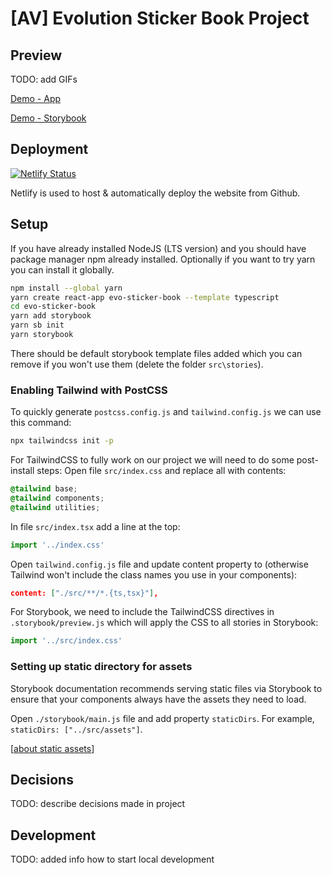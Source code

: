 # [AV] Evolution Sticker Book Project

## Preview

TODO: add GIFs

[Demo - App](https://av-evo-sticker-book-app.netlify.app/)

[Demo - Storybook](https://av-evo-sticker-book-storybook.netlify.app/)

## Deployment

[![Netlify Status](https://api.netlify.com/api/v1/badges/240d3c89-aa14-4e52-9c8e-33664d7245de/deploy-status)](https://app.netlify.com/sites/av-evo-sticker-book-storybook/deploys)

Netlify is used to host & automatically deploy the website from Github.

## Setup

If you have already installed NodeJS (LTS version) and you should have package manager npm already installed. Optionally if you want to try yarn you can install it globally.

```sh
npm install --global yarn
yarn create react-app evo-sticker-book --template typescript
cd evo-sticker-book
yarn add storybook
yarn sb init
yarn storybook
```

There should be default storybook template files added which you can remove if you won't use them (delete the folder `src\stories`).

### Enabling Tailwind with PostCSS

To quickly generate `postcss.config.js` and `tailwind.config.js` we can use this command:

```sh
npx tailwindcss init -p
```

For TailwindCSS to fully work on our project we will need to do some post-install steps:
Open file `src/index.css` and replace all with contents:

```css
@tailwind base;
@tailwind components;
@tailwind utilities;
```

In file `src/index.tsx` add a line at the top:

```js
import '../index.css'
```

Open `tailwind.config.js` file and update content property to (otherwise Tailwind won't include the class names you use in your components):

```json
content: ["./src/**/*.{ts,tsx}"],
```

For Storybook, we need to include the TailwindCSS directives in `.storybook/preview.js` which will apply the CSS to all stories in Storybook:

```js
import '../src/index.css'
```

### Setting up static directory for assets

Storybook documentation recommends serving static files via Storybook to ensure that your components always have the assets they need to load.

Open `./storybook/main.js` file and add property `staticDirs`. For example, `staticDirs: ["../src/assets"]`.

[[about static assets](https://storybook.js.org/docs/react/configure/images-and-assets#serving-static-files-via-storybook)]

## Decisions

TODO: describe decisions made in project

## Development

TODO: added info how to start local development
